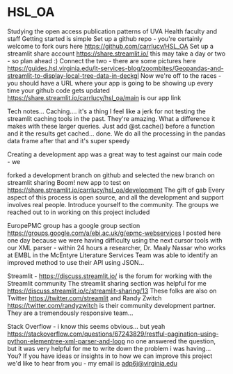 # HSL_OA
Studying the open access publication patterns of UVA Health faculty and staff
Getting started is simple
Set up a github repo - you're certainly welcome to fork ours here https://github.com/carrlucy/HSL_OA
Set up a streamlit share account https://share.streamlit.io/ this may take a day or two - so plan ahead :)
Connect the two - there are some pictures here https://guides.hsl.virginia.edu/it-services-blog/zoombites/Geopandas-and-streamlit-to-display-local-tree-data-in-deckgl
Now we're off to the races - you should have a URL where your app is going to be showing up every time your github code gets updated https://share.streamlit.io/carrlucy/hsl_oa/main is our app link

Tech notes... Caching.... it's a thing
I feel like a jerk for not testing the streamlit caching tools in the past.  They're amazing.  What a difference it makes with these larger queries.  Just add @st.cache() before a function and it the results get cached... done.  We do all the processing in the pandas data frame after that and it's super speedy

Creating a development app was a great way to test against our main code - we

forked a development branch on github and 
selected the new branch on streamlit sharing
Boom! new app to test on https://share.streamlit.io/carrlucy/hsl_oa/development
The gift of gab
Every aspect of this process is open source, and all the development and support involves real people.  Introduce yourself to the community.  The groups we reached out to in working on this project included

EuropePMC group has a google group section https://groups.google.com/a/ebi.ac.uk/g/epmc-webservices
I posted here one day because we were having difficulty using the next cursor tools with our XML parser - within 24 hours a researcher, Dr. Maaly Nassar who works at EMBL in the McEntyre Literature Services Team was able to identify an improved method to use their API using JSON... 

Streamlit - https://discuss.streamlit.io/ is the forum for working with the Streamlit community
The streamlit sharing section was helpful for me https://discuss.streamlit.io/c/streamlit-sharing/13
These folks are also on Twitter https://twitter.com/streamlit and Randy Zwitch https://twitter.com/randyzwitch is their community development partner.  They are a tremendously responsive team...

Stack Overflow - i know this seems obvious... but yeah
https://stackoverflow.com/questions/67243829/restful-pagination-using-python-elementree-xml-parser-and-loop no one answered the question, but it was very helpful for me to write down the problem i was having... 
You?
If you have ideas or insights in to how we can improve this project we'd like to hear from you - my email is adp6j@virginia.edu 
